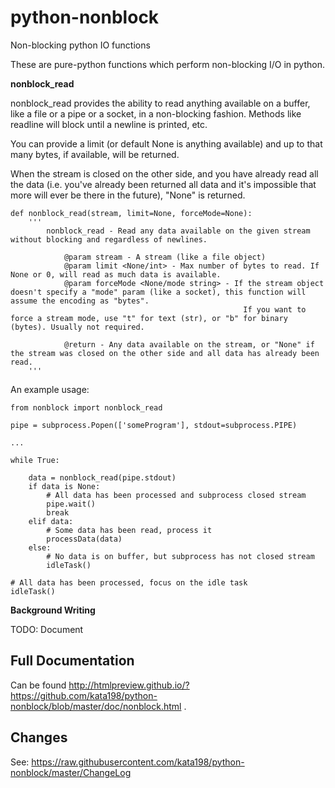 # python-nonblock
Non-blocking python IO functions


These are pure-python functions which perform non-blocking I/O in python.



**nonblock\_read**

nonblock\_read provides the ability to read anything available on a buffer, like a file or a pipe or a socket, in a non-blocking fashion. Methods like readline will block until a newline is printed, etc.

You can provide a limit (or default None is anything available) and up to that many bytes, if available, will be returned. 

When the stream is closed on the other side, and you have already read all the data (i.e. you've already been returned all data and it's impossible that more will ever be there in the future), "None" is returned.


	def nonblock_read(stream, limit=None, forceMode=None):
		'''
			nonblock_read - Read any data available on the given stream without blocking and regardless of newlines.

				@param stream - A stream (like a file object)
				@param limit <None/int> - Max number of bytes to read. If None or 0, will read as much data is available.
				@param forceMode <None/mode string> - If the stream object doesn't specify a "mode" param (like a socket), this function will assume the encoding as "bytes".
														If you want to force a stream mode, use "t" for text (str), or "b" for binary (bytes). Usually not required.

				@return - Any data available on the stream, or "None" if the stream was closed on the other side and all data has already been read.
		'''


An example usage:


	from nonblock import nonblock_read

	pipe = subprocess.Popen(['someProgram'], stdout=subprocess.PIPE)

	...

	while True:

		data = nonblock_read(pipe.stdout)
		if data is None:
			# All data has been processed and subprocess closed stream
			pipe.wait()
			break
		elif data:
			# Some data has been read, process it
			processData(data)
		else:
			# No data is on buffer, but subprocess has not closed stream
			idleTask()

	# All data has been processed, focus on the idle task
	idleTask()


**Background Writing**

TODO: Document


Full Documentation
------------------

Can be found  http://htmlpreview.github.io/?https://github.com/kata198/python-nonblock/blob/master/doc/nonblock.html .


Changes
-------
See: https://raw.githubusercontent.com/kata198/python-nonblock/master/ChangeLog
